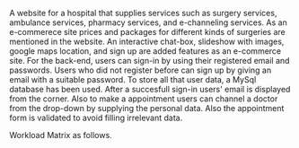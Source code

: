 A website for a hospital that supplies services such as surgery services, ambulance services, pharmacy services, and e-channeling services. As an e-commerece site prices and packages for different kinds of surgeries are mentioned in the website. An interactive chat-box, slideshow with images, google maps location, and sign up are added features as an e-commerce site. For the back-end, users can sign-in by using their registered email and passwords. Users who did not register before can sign up by giving an email with a suitable password. To store all that user data, a MySql database has been used. After a succesfull sign-in users' email is displayed from the corner. Also to make a appointment users can channel a doctor from the drop-down by supplying the personal data. Also the appointment form is validated to avoid filling irrelevant data.

Workload Matrix as follows.
